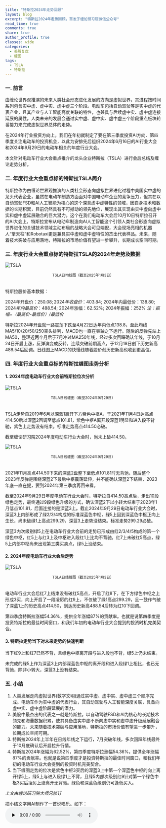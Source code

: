 ```yaml
---
title: "特斯拉2024年走势回顾"
layout: blog
excerpt: "特斯拉2024年走势回顾，首发于缠论研习院微信公众号"
read_time: true
comments: true
share: true
author_profile: true
classes: wide
categories:
  - 美股复盘
  - 缠图
tags:
  - TSLA
  - 特斯拉
---
```


### 一. 前言

由缠论世界观推演的未来人类社会形态进化发展的方向是虚拟世界，其进程按时间系列包含实中虚、虚中实、虚中虚三个阶段。电动车包括自动驾驶等是实中虚的代表产业，且其产业与人工智能高度关联的特性，也兼具与后续虚中实、虚中虚连接延展的属性。人类未来的发展会通过实中虚、虚中实、虚中虚三个阶段重点板块轮番接力来完成虚拟世界总体的走势。

在2024年行业投资方向上，我们在年初就制定了要在第三季度投资AI方向、第四季度关注电动车的投资机会，以此为安排先后组织2024年6月16日的AI行业大会和2024年9月29日的电动车相关的年度行业大会。

本文针对电动车行业大会重点推介的龙头企业特斯拉（TSLA）进行会后总结及缠论走势分析。

### 二. 年度行业大会重点标的特斯拉TSLA简介

特斯拉作为由缠论世界观推演的人类社会形态向虚拟世界进化过程中美国实中虚的龙头代表企业，虽然在电动车制造方面面对中国电动车企业的竞争压力，但其在以自动驾驶FSD和AI人工智能为核心的这个深具虚中虚特性的领域，因自身技术和数据的长期积累，目前仍然具有不可撼动的领先地位，展现出其实现由实中虚向虚中实和虚中虚延展融合的巨大潜力。这个在我们电动车大会后10月10日特斯拉召开的AI大会上，特斯拉宣布从电动车制造向AI人工智能这个引领人类社会形态向虚拟世界进化的关键技术领域主动布局的战略大会可见端倪，大会现场亮相的机器人“擎天柱”和Robotaxi更是兼具实中虚和虚中虚特性的杰出代表样品。未来，随着技术突破与应用落地，特斯拉的市场价值有望进一步攀升，长期成长空间可期。

### 三. 年度行业大会重点标的特斯拉TSLA的2024年走势及数据

![TSLA](https://image.olim.cc/2025/tsla-20250103-day-j.jpeg)
<small><center>TSLA日均线图（截至2025年1月3日）</center></small>　

特斯拉股价基本数据：

2024年开盘价：$250.08; 2024年收盘价：$403.84; 2024年内最低价：$138.80; 2024年内最高价：$488.54; 2024年涨幅：62.52%; 2024年振幅：252% *注：振幅=（最高价-最低价）/最低价*

特斯拉2024年开盘就一路震荡下跌至4月22日达年内低点138.8，至此均线MA5/10/20/50/250空头排列，MACD也一直在零轴之下运行。随后的反弹先站上MA50，整理近两个月后于7月冲过MA250年线，经过多次回踩确认年线，于10月24日开启上涨，反弹演变成反转，连续突破前期高点，于12月18日创下历史新高488.54后回调。日线图上MACD的快慢线随着股价创历史新高也收到更高位。

### 四. 年度行业大会重点标的特斯拉缠图走势分析

#### 1. 2024年度电动车行业大会前特斯拉位次分析

![TSLA](https://image.olim.cc/2025/tsla-20240929-day-full.jpeg)
<small><center>TSLA日线缠图（截至2024年9月29日）</center></small>　

TSLA走势自2019年6月以深蓝1离开下方紫色中枢A，于2021年11月4日达高点414.50后以深蓝2回调至低点101.81，紫色中枢A离开段深蓝1明显和进入段不背驰，紫色上走势没有结束。标准走势高点414.50必破。

截至缠论研习院2024年度电动车行业大会时，尚未上破414.50。

![TSLA](https://image.olim.cc/2025/tsla-20240929-day-c.jpeg)
<small><center>TSLA日线缠图（截至2024年9月29日）</center></small>　

2021年11月高点414.50下来的深蓝2盘整下至低点101.81时无背驰，随后整个2023年反弹是围绕深蓝2下最后中枢震荡延伸，并不能确认深蓝2下结束，2023年底一直在提，要到2024年第三季度再回来看。

截至2024年9月29日年度电动车行业大会时，特斯拉自414.50高点后，走出10段绿色走势，最终通过9段绿色升级的方式，确认深蓝2下以小转大结束于2023年1月低点101.81，后面连接的是深蓝3上。截止2024年9月29日电动车行业大会时，深蓝3上内部形成了绿2/3/4构成的标准深蓝色中枢，绿5上回到深蓝色中枢正向上生长，尚未破绿1上高点299.29，深蓝3上走势没结束。标准走势299.29必破。

深蓝3内次级别绿5上在电动车行业大会前的走势已形成由红2/3/4/5构成的第一个绿色中枢，红5上与红3上及中枢进入段红1上比均不背驰，红7上未破红5高点，绿5上内部中枢尚未出现第三类买卖点，绿5上没结束。

#### 2. 2024年度电动车行业大会后走势

![TSLA](https://image.olim.cc/2025/tsla-20250105-day-hg.jpeg)
<small><center>TSLA日线缠图（截至2025年1月3日）</center></small>　

电动车行业大会后红7上结束没有破红5高点，开启了红8下，在下方绿色中枢之上形成3买，向上开启了一段凌厉的红9上，不仅破了绿1高点299.29，且一鼓作气破了深蓝1上的历史高点414.50，到达历史新高488.54后转为红10下回调。

第四季度特斯拉涨幅54.36%，提供全年涨幅87%的贡献率。也就是说第四季度是投资特斯拉的最佳时间窗口，和我们年初的电动车行业大会提到的投资时机完美契合。

#### 3. 特斯拉走势当下对未来走势的快速判断

当下红9上和红7已然不背，且绿色中枢离开段与进入段也不背，绿5上仍未结束。

未完成的绿5上作为深蓝3上内部深蓝色中枢的离开段和进入段绿1上相比，也已无背驰，除非小转大，深蓝3上没有结束。

### 五. 小结

1. 人类发展走向虚拟世界(数字文明)通过实中虚、虚中实、虚中虚三个顺序完成。电动车作为实中虚的代表行业，其自动驾驶与人工智能深度关联，具备向虚中实、虚中虚阶段延展的潜力。
2. 美股中最杰出的代表之一就是特斯拉。以自动驾驶FSD和AI为核心的长期技术领先和海量数据积累，使其具备由实中虚不断向虚中实和虚中虚升级延展融合的能力。未来随着技术突破与应用落地，特斯拉的市场价值有望进一步攀升，长期成长空间可期。
3. 特斯拉2024年上半年在日线年线之下运行，7月突破年线，多次回踩年线最终于10月底确认后开启拉升行情。
4. 特斯拉2024年涨幅为62.52%，第四季度特斯拉涨幅54.36%，提供全年涨幅87%的贡献率。也就是说第四季度才是投资特斯拉的最佳时间窗口，和我们年初的电动车行业大会提到的投资时机完美契合。
5. 当下缠图走势的位次是紫色中枢3买后的深蓝3上中第一个深蓝色中枢的向上离开绿5上，绿5上与进入段绿1上不背，且绿5内部次级别红9针对第一个绿色中枢3买后凌厉上涨离开无背驰。绿色和深蓝色级别仍可逢低买入。

*上文由缠论研习院大师兄修订*

把小结文字用AI制作了一首说唱乐。如下：
<audio src="https://image.olim.cc/2025/特斯拉2024走势回顾.mp3" preload="none" controls loop>
特斯拉2024走势回顾
</audio>
